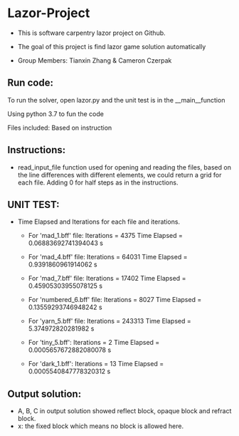 # Lazor-Project

- This is software carpentry lazor project on Github.

- The goal of this project is find lazor game solution automatically

- Group Members: Tianxin Zhang & Cameron Czerpak

Run code:
-------------
To run the solver, open lazor.py and the unit test is in the __main__function

Using python 3.7 to fun the code

Files included: Based on instruction

Instructions: 
-----------------
  - read_input_file function used for opening and reading the files, based on the line differences with different elements, we could return a grid for each file.
    Adding 0 for half steps as in the instructions.
  
  

UNIT TEST:
--------------
- Time Elapsed and Iterations for each file and iterations.

  - For 'mad_1.bff' file:
  Iterations = 4375
  Time Elapsed = 0.06883692741394043 s

  - For 'mad_4.bff' file:
  Iterations = 64031
  Time Elapsed = 0.9391860961914062 s

  - For 'mad_7.bff' file:
  Iterations = 17402
  Time Elapsed = 0.45905303955078125 s

  - For 'numbered_6.bff' file:
  Iterations = 8027
  Time Elapsed = 0.13559293746948242 s
 
  - For 'yarn_5.bff' file:
  Iterations = 243313
  Time Elapsed = 5.374972820281982 s
  
  - For 'tiny_5.bff':
  Iterations = 2
  Time Elapsed = 0.0005657672882080078 s
  
  - For 'dark_1.bff':
  Iterations = 13
  Time Elapsed = 0.0005540847778320312 s
  
  
Output solution:
---------------

- A, B, C in output solution showed reflect block, opaque block and refract block.
- x: the fixed block which means no block is allowed here.
